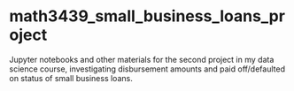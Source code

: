 # math3439_small_business_loans_project
Jupyter notebooks and other materials for the second project in my data science course, investigating disbursement amounts and paid off/defaulted on status of small business loans.
